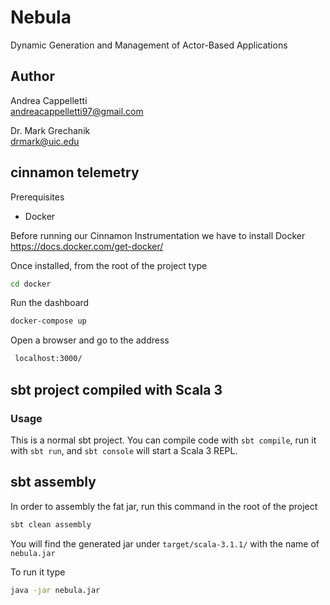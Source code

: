 # Nebula
Dynamic Generation and Management of Actor-Based Applications

## Author
Andrea Cappelletti  
andreacappelletti97@gmail.com

Dr. Mark Grechanik  
drmark@uic.edu

## cinnamon telemetry
Prerequisites
- Docker

Before running our Cinnamon Instrumentation we have to install Docker
https://docs.docker.com/get-docker/

Once installed, from the root of the project type

```bash
cd docker
```

Run the dashboard

```bash
docker-compose up
```
Open a browser and go to the address

```bash
 localhost:3000/
```

## sbt project compiled with Scala 3

### Usage

This is a normal sbt project. You can compile code with `sbt compile`, run it with `sbt run`, and `sbt console` will start a Scala 3 REPL.

## sbt assembly
In order to assembly the fat jar, run this command in the root of the project
```bash
sbt clean assembly
```

You will find the generated jar under `target/scala-3.1.1/` with the name of  `nebula.jar`

To run it type

```bash
java -jar nebula.jar
```
